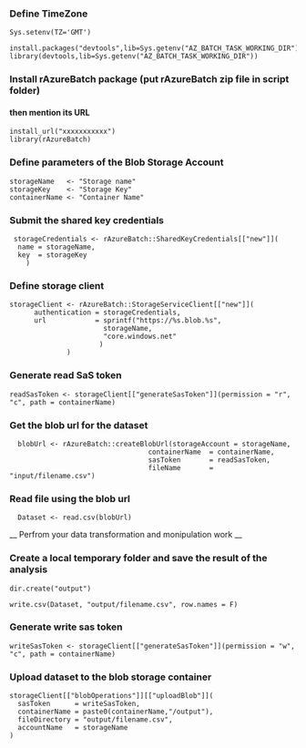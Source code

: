    ### Define TimeZone
    Sys.setenv(TZ='GMT')

    install.packages("devtools",lib=Sys.getenv("AZ_BATCH_TASK_WORKING_DIR"))
    library(devtools,lib=Sys.getenv("AZ_BATCH_TASK_WORKING_DIR"))
### Install rAzureBatch package (put rAzureBatch zip file in script folder)
  #### then mention its URL
    install_url("xxxxxxxxxxx")
    library(rAzureBatch)

   ### Define parameters of the Blob Storage Account
    storageName   <- "Storage name"
    storageKey    <- "Storage Key"
    containerName <- "Container Name"

   ### Submit the shared key credentials
     storageCredentials <- rAzureBatch::SharedKeyCredentials[["new"]](
      name = storageName,
      key  = storageKey
        )

   ### Define storage client
    storageClient <- rAzureBatch::StorageServiceClient[["new"]](
          authentication = storageCredentials,
          url            = sprintf("https://%s.blob.%s",
                           storageName,
                           "core.windows.net"
                          )
                  )

   ### Generate read SaS token
    readSasToken <- storageClient[["generateSasToken"]](permission = "r", "c", path = containerName)


   ### Get the blob url for the  dataset
      blobUrl <- rAzureBatch::createBlobUrl(storageAccount = storageName,
                                      containerName  = containerName,
                                      sasToken       = readSasToken,
                                      fileName       = "input/filename.csv")

   ### Read file using the blob url

      Dataset <- read.csv(blobUrl)

__ Perfrom your data transformation and monipulation work __ 

### Create a local temporary folder and save the result of the analysis
    dir.create("output")

    write.csv(Dataset, "output/filename.csv", row.names = F)

   ### Generate write sas token
    
    writeSasToken <- storageClient[["generateSasToken"]](permission = "w", "c", path = containerName)

   ### Upload dataset to the blob storage container

    storageClient[["blobOperations"]][["uploadBlob"]](
      sasToken      = writeSasToken,
      containerName = paste0(containerName,"/output"),
      fileDirectory = "output/filename.csv",
      accountName   = storageName
    )

